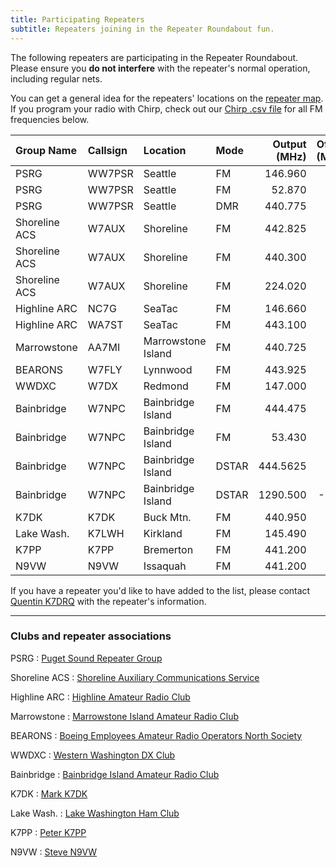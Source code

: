 ```yaml
---
title: Participating Repeaters
subtitle: Repeaters joining in the Repeater Roundabout fun.
---
```


The following repeaters are participating in the Repeater Roundabout. Please ensure you **do not interfere** with the repeater's normal operation, including regular nets.

You can get a general idea for the repeaters' locations on the [repeater map](/repeater_roundabout/map). If you program your radio with Chirp, check out our [Chirp .csv file](https://raw.githubusercontent.com/QCaudron/repeater_roundabout/main/rr_frequencies.csv) for all FM frequencies below.

| Group Name    | Callsign | Location           | Mode  | Output (MHz) | Offset (MHz) | Tone (Hz) |
|:--------------|:---------|:-------------------|:------|-------------:|-------------:|----------:|
| PSRG          | WW7PSR   | Seattle            | FM    | 146.960      | -0.6         | 103.5     |
| PSRG          | WW7PSR   | Seattle            | FM    | 52.870       | -1.7         | 103.5     |
| PSRG          | WW7PSR   | Seattle            | DMR   | 440.775      | +5.0         | CC 2      |
| Shoreline ACS | W7AUX    | Shoreline          | FM    | 442.825      | +5.0         | 103.5     |
| Shoreline ACS | W7AUX    | Shoreline          | FM    | 440.300      | +5.0         | 103.5     |
| Shoreline ACS | W7AUX    | Shoreline          | FM    | 224.020      | -1.6         | 103.5     |
| Highline ARC  | NC7G     | SeaTac             | FM    | 146.660      | -0.6         | 103.5     |
| Highline ARC  | WA7ST    | SeaTac             | FM    | 443.100      | +5.0         | 103.5     |
| Marrowstone   | AA7MI    | Marrowstone Island | FM    | 440.725      | +5.0         | 114.8     |
| BEARONS       | W7FLY    | Lynnwood           | FM    | 443.925      | +5.0         | 100.0     |
| WWDXC         | W7DX     | Redmond            | FM    | 147.000      | -0.6         | 103.5     |
| Bainbridge    | W7NPC    | Bainbridge Island  | FM    | 444.475      | +5.0         | 103.5     |
| Bainbridge    | W7NPC    | Bainbridge Island  | FM    | 53.430       | -1.7         | 100.0     |
| Bainbridge    | W7NPC    | Bainbridge Island  | DSTAR | 444.5625     | +5.0         |           |
| Bainbridge    | W7NPC    | Bainbridge Island  | DSTAR | 1290.500     | -20.0        |           |
| K7DK          | K7DK     | Buck Mtn.          | FM    | 440.950      | +5.0         | 110.9     |
| Lake Wash.    | K7LWH    | Kirkland           | FM    | 145.490      | -0.6         | 103.5     |
| K7PP          | K7PP     | Bremerton          | FM    | 441.200      | +5.0         | 123.0     |
| N9VW          | N9VW     | Issaquah           | FM    | 441.200      | +5.0         | 123.0     |

If you have a repeater you'd like to have added to the list, please contact [Quentin K7DRQ](mailto:k7drq@psrg.org) with the repeater's information.

---

### Clubs and repeater associations

PSRG
: [Puget Sound Repeater Group](https://psrg.org)

Shoreline ACS
: [Shoreline Auxiliary Communications Service](https://sites.google.com/a/w7aux.org/shoreline-acs/)

Highline ARC
: [Highline Amateur Radio Club](https://highlinearc.org)

Marrowstone
: [Marrowstone Island Amateur Radio Club](https://www.qrz.com/db/AA7MI)

BEARONS
: [Boeing Employees Amateur Radio Operators North Society](https://w7flybearons.org/)

WWDXC
: [Western Washington DX Club](https://www.wwdxc.org)

Bainbridge
: [Bainbridge Island Amateur Radio Club](https://www.w7npc.org/)

K7DK
: [Mark K7DK](https://www.qrz.com/db/K7DK)

Lake Wash.
: [Lake Washington Ham Club](http://www.lakewashingtonhamclub.org/)

K7PP
: [Peter K7PP](https://www.qrz.com/db/K7PP)

N9VW
: [Steve N9VW](https://www.qrz.com/db/N9VW)
